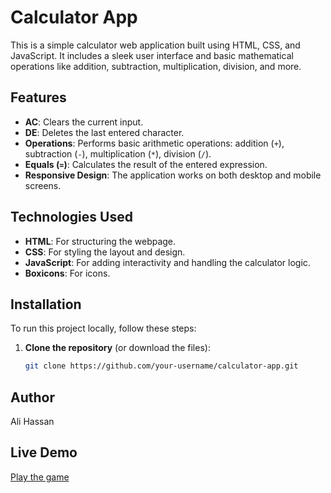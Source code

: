 # Calculator App

This is a simple calculator web application built using HTML, CSS, and JavaScript. It includes a sleek user interface and basic mathematical operations like addition, subtraction, multiplication, division, and more.

## Features

- **AC**: Clears the current input.
- **DE**: Deletes the last entered character.
- **Operations**: Performs basic arithmetic operations: addition (`+`), subtraction (`-`), multiplication (`*`), division (`/`).
- **Equals (`=`)**: Calculates the result of the entered expression.
- **Responsive Design**: The application works on both desktop and mobile screens.

## Technologies Used

- **HTML**: For structuring the webpage.
- **CSS**: For styling the layout and design.
- **JavaScript**: For adding interactivity and handling the calculator logic.
- **Boxicons**: For icons.

## Installation

To run this project locally, follow these steps:

1. **Clone the repository** (or download the files):

   ```bash
   git clone https://github.com/your-username/calculator-app.git

## Author
Ali Hassan

## Live Demo
[Play the game](https://daisy-ali.github.io/calculator/)

